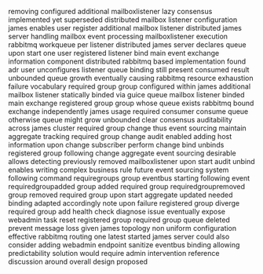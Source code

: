 removing configured additional mailboxlistener lazy consensus implemented yet superseded distributed mailbox listener configuration james enables user register additional mailbox listener distributed james server handling mailbox event processing mailboxlistener execution rabbitmq workqueue per listener distributed james server declares queue upon start one user registered listener bind main event exchange information component distributed rabbitmq based implementation found adr user unconfigures listener queue binding still present consumed result unbounded queue growth eventually causing rabbitmq resource exhaustion failure vocabulary required group group configured within james additional mailbox listener statically binded via guice queue mailbox listener binded main exchange registered group group whose queue exists rabbitmq bound exchange independently james usage required consumer consume queue otherwise queue might grow unbounded clear consensus auditability across james cluster required group change thus event sourcing maintain aggregate tracking required group change audit enabled adding host information upon change subscriber perform change bind unbinds registered group following change aggregate event sourcing desirable allows detecting previously removed mailboxlistener upon start audit unbind enables writing complex business rule future event sourcing system following command requiregroups group eventbus starting following event requiredgroupadded group added required group requiredgroupremoved group removed required group upon start aggregate updated needed binding adapted accordingly note upon failure registered group diverge required group add health check diagnose issue eventually expose webadmin task reset registered group required group queue deleted prevent message loss given james topology non uniform configuration effective rabbitmq routing one latest started james server could also consider adding webadmin endpoint sanitize eventbus binding allowing predictability solution would require admin intervention reference discussion around overall design proposed
